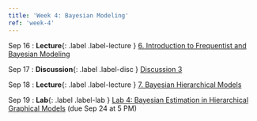 ```yaml
---
title: 'Week 4: Bayesian Modeling'
ref: 'week-4'
---
```


Sep 16
: **Lecture**{: .label .label-lecture } [6. Introduction to Frequentist and Bayesian Modeling](lecture/lec06)

Sep 17
: **Discussion**{: .label .label-disc } [Discussion 3]()

Sep 18
: **Lecture**{: .label .label-lecture } [7. Bayesian Hierarchical Models](lecture/lec07)

Sep 19
: **Lab**{: .label .label-lab } [Lab 4: Bayesian Estimation in Hierarchical Graphical Models](https://data102.datahub.berkeley.edu/) (due Sep 24 at 5 PM)